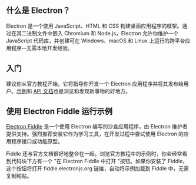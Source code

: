 ## 什么是 Electron？

Electron 是一个使用 JavaScript、HTML 和 CSS 构建桌面应用程序的框架。通过在其二进制文件中嵌入 Chromium 和 Node.js，Electron 允许你维护一个 JavaScript 代码库，并创建可在 Windows、macOS 和 Linux 上运行的跨平台应用程序--无需本地开发经验。

## 入门

建议你从官方教程开始，它将指导你开发一个 Electron 应用程序并将其发布给用户。[示例](https://www.electronjs.org/docs/latest/tutorial/examples)和 [API 文档](https://www.electronjs.org/docs/latest/api/app)也是浏览和发现新事物的好地方。

## 使用 Electron Fiddle 运行示例

[Electron Fiddle](https://www.electronjs.org/fiddle) 是一个使用 Electron 编写的沙盒应用程序，由 Electron 维护者提供支持。强烈推荐安装它作为学习工具，在开发过程中尝试使用 Electron 的应用程序接口或功能原型。

Fiddle 还与官方文档很好地整合在一起。浏览官方教程中的示例时，你会经常看到代码块下方有一个 "在 Electron Fiddle 中打开 "按钮。如果你安装了 Fiddle，这个按钮将打开 fiddle.electronjs.org 链接，自动将示例加载到 Fiddle 中，无需复制粘贴。
